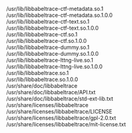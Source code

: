 /usr/lib/libbabeltrace-ctf-metadata.so.1  
/usr/lib/libbabeltrace-ctf-metadata.so.1.0.0  
/usr/lib/libbabeltrace-ctf-text.so.1  
/usr/lib/libbabeltrace-ctf-text.so.1.0.0  
/usr/lib/libbabeltrace-ctf.so.1  
/usr/lib/libbabeltrace-ctf.so.1.0.0  
/usr/lib/libbabeltrace-dummy.so.1  
/usr/lib/libbabeltrace-dummy.so.1.0.0  
/usr/lib/libbabeltrace-lttng-live.so.1  
/usr/lib/libbabeltrace-lttng-live.so.1.0.0  
/usr/lib/libbabeltrace.so.1  
/usr/lib/libbabeltrace.so.1.0.0  
/usr/share/doc/libbabeltrace  
/usr/share/doc/libbabeltrace/API.txt  
/usr/share/doc/libbabeltrace/std-ext-lib.txt  
/usr/share/licenses/libbabeltrace  
/usr/share/licenses/libbabeltrace/LICENSE  
/usr/share/licenses/libbabeltrace/gpl-2.0.txt  
/usr/share/licenses/libbabeltrace/mit-license.txt  
